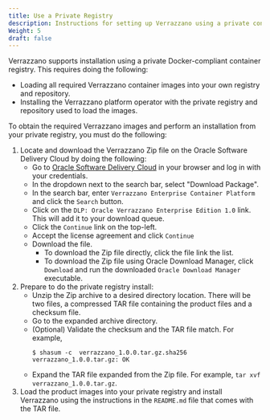 ```yaml
---
title: Use a Private Registry
description: Instructions for setting up Verrazzano using a private container registry
Weight: 5
draft: false
---
```



Verrazzano supports installation using a private Docker-compliant container registry.  This requires doing the following:

* Loading all required Verrazzano container images into your own registry and repository.
* Installing the Verrazzano platform operator with the private registry and repository used to load the images.

To obtain the required Verrazzano images and perform an installation from your private registry, 
you must do the following:

1. Locate and download the Verrazzano Zip file on the Oracle Software Delivery Cloud by doing the following:
   * Go to [Oracle Software Delivery Cloud](https://edelivery.oracle.com) in your browser and log in with your credentials.
   * In the dropdown next to the search bar, select "Download Package".
   * In the search bar, enter `Verrazzano Enterprise Container Platform` and click the `Search` button.
   * Click on the `DLP: Oracle Verrazzano Enterprise Edition 1.0` link.  This will add it to your download queue.
   * Click the `Continue` link on the top-left.
   * Accept the license agreement and click `Continue`
   * Download the file.
     * To download the Zip file directly, click the file link the list.
     * To download the Zip file using Oracle Download Manager, click `Download` and run the downloaded `Oracle Download Manager` executable.
2. Prepare to do the private registry install:
   * Unzip the Zip archive to a desired directory location.  There will be two files, a compressed TAR file containing the product 
     files and a checksum file. 
   * Go to the expanded archive directory.
   * (Optional) Validate the checksum and the TAR file match.  For example,
     ```
     $ shasum -c  verrazzano_1.0.0.tar.gz.sha256 
     verrazzano_1.0.0.tar.gz: OK
     ```
   * Expand the TAR file expanded from the Zip file.  For example, `tar xvf verrazzano_1.0.0.tar.gz`.
3. Load the product images into your private registry and install Verrazzano using the instructions in the `README.md` file that comes with the TAR file.
